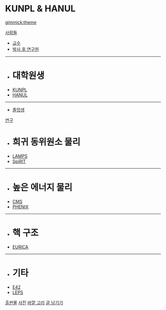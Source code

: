 <!--
  -- Name of your wiki
  -- Do NOT remove the leading `#` character.
  -->

# KUNPL & HANUL


<!--
  -- Default theme
  -- (Read: http://dynalon.github.io/mdwiki/#!customizing.md#Theme_chooser)
  -->

<!--[gimmick:theme](simplex)-->
<!--[gimmick:theme](united)-->
<!--[gimmick:theme](yeti)-->

[gimmick:theme](united)

<!--
  -- Navigation
  -- (Read: http://dynalon.github.io/mdwiki/#!quickstart.md#Adding_a_navigation)
  -->

[사람들]()

  * [교수](pages/professors.md)
  * [박사 후 연구원](pages/postdocs.md)
  - - - -
  * # 대학원생
  * [KUNPL](pages/students.md)
  * [HANUL](pages/students2.md)
  - - - -
  * [졸업생](pages/graduates.md)

[연구]()

  * # 희귀 동위원소 물리
  * [LAMPS](pages/lamps.md)
  * [SpiRIT](pages/spirit.md)
  - - - -
  * # 높은 에너지 물리
  * [CMS](pages/cms.md)
  * [PHENIX](pages/phenix.md)
  - - - -
  * # 핵 구조
  * [EURICA](pages/eurica.md)
  - - - -
  * # 기타
  * [E42](pages/e42.md)
  * [LEPS](pages/leps.md)

[출판물](pages/publications.md)
[사진](pages/photos.md)
[바깥 고리](pages/links.md)
[글 남기기](pages/disqus.md)


<!-- A more complex navigation example: ----------------------------------------

[Menu Item 1]()

  * # SubMenu Heading 1
  * [SubMenu Item 1](pages/subitem1.md)
  * [SubMenu Item 2](pages/subitem2.md)
  - - - -
  * # SubMenu Heading 2
  * [SubMenu Item 3](pages/subitem3.md)
  - - - -
  * # SubMenu Heading 3
  * [SubMenu Item 3](pages/subitem3.md)

[Menu Item 2](pages/item2.md)

[Menu Item 3](pages/item3.md)

---------------------------------------------------------------------------- -->

<!--
  -- Change the Language
  -- Could be useful when there's more than one language wiki.
  -->

<!--
[Change the Language]()

  * [English (United States)](/en_US/)
  * [English (United Kingdom)](/en_GB/)
  * [Italian](/it/)
-->

<!--
  -- Let the user choose a theme
  -- (Read: http://dynalon.github.io/mdwiki/#!quickstart.md#Adding_a_navigation)
  -->

<!--
[gimmick:themechooser](Choose theme)
-->
